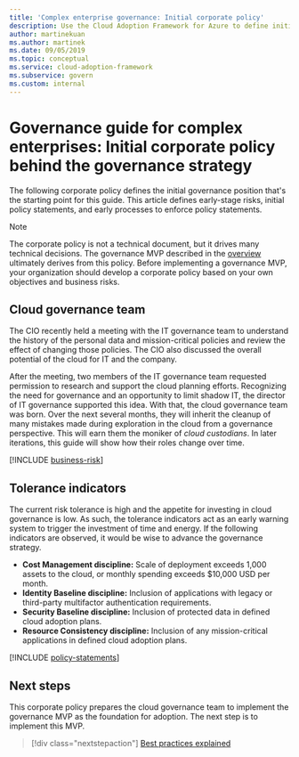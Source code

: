 ```yaml
---
title: 'Complex enterprise governance: Initial corporate policy'
description: Use the Cloud Adoption Framework for Azure to define initial complex governance position, early-stage risks, initial policy statements, and early enforcement processes.
author: martinekuan
ms.author: martinek
ms.date: 09/05/2019
ms.topic: conceptual
ms.service: cloud-adoption-framework
ms.subservice: govern
ms.custom: internal
---
```


# Governance guide for complex enterprises: Initial corporate policy behind the governance strategy

The following corporate policy defines the initial governance position that's the starting point for this guide. This article defines early-stage risks, initial policy statements, and early processes to enforce policy statements.

> [!NOTE]
> The corporate policy is not a technical document, but it drives many technical decisions. The governance MVP described in the [overview](./index.md) ultimately derives from this policy. Before implementing a governance MVP, your organization should develop a corporate policy based on your own objectives and business risks.

## Cloud governance team

The CIO recently held a meeting with the IT governance team to understand the history of the personal data and mission-critical policies and review the effect of changing those policies. The CIO also discussed the overall potential of the cloud for IT and the company.

After the meeting, two members of the IT governance team requested permission to research and support the cloud planning efforts. Recognizing the need for governance and an opportunity to limit shadow IT, the director of IT governance supported this idea. With that, the cloud governance team was born. Over the next several months, they will inherit the cleanup of many mistakes made during exploration in the cloud from a governance perspective. This will earn them the moniker of *cloud custodians*. In later iterations, this guide will show how their roles change over time.

[!INCLUDE [business-risk](../../../../includes/business-risks.md)]

## Tolerance indicators

The current risk tolerance is high and the appetite for investing in cloud governance is low. As such, the tolerance indicators act as an early warning system to trigger the investment of time and energy. If the following indicators are observed, it would be wise to advance the governance strategy.

- **Cost Management discipline:** Scale of deployment exceeds 1,000 assets to the cloud, or monthly spending exceeds $10,000 USD per month.
- **Identity Baseline discipline:** Inclusion of applications with legacy or third-party multifactor authentication requirements.
- **Security Baseline discipline:** Inclusion of protected data in defined cloud adoption plans.
- **Resource Consistency discipline:** Inclusion of any mission-critical applications in defined cloud adoption plans.

[!INCLUDE [policy-statements](../../../../includes/policy-statements.md)]

## Next steps

This corporate policy prepares the cloud governance team to implement the governance MVP as the foundation for adoption. The next step is to implement this MVP.

> [!div class="nextstepaction"]
> [Best practices explained](./prescriptive-guidance.md)
